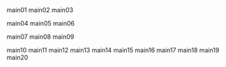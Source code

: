main01
main02
main03

main04
main05
main06

main07
main08
main09

main10
main11
main12
main13
main14
main15
main16
main17
main18
main19
main20

